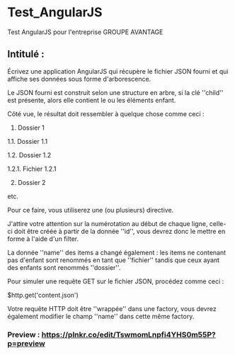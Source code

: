 # Test_AngularJS

Test AngularJS pour l'entreprise GROUPE AVANTAGE

## Intitulé : 

Écrivez une application AngularJS qui récupère le fichier JSON fourni et qui affiche ses données sous forme d'arborescence.

Le JSON fourni est construit selon une structure en arbre, si la clé ''child'' est présente, alors elle contient le ou les éléments enfant.

Côté vue, le résultat doit ressembler à quelque chose comme ceci :

1. Dossier 1

1.1. Dossier 1.1

1.2. Dossier 1.2

1.2.1. Fichier 1.2.1

2. Dossier 2

etc.

Pour ce faire, vous utiliserez une (ou plusieurs) directive.

J'attire votre attention sur la numérotation au début de chaque ligne, celle-ci doit être créée à partir de la donnée ''id'', vous devrez donc le mettre en forme à l'aide d'un filter.

La donnée ''name'' des items a changé également : les items ne contenant pas d'enfant sont renommés en tant que ''fichier'' tandis que ceux ayant des enfants sont renommés ''dossier''.

Pour simuler une requête GET sur le fichier JSON, procédez comme ceci :

$http.get('content.json')

Votre requête HTTP doit être ''wrappée'' dans une factory, vous devrez également modifier le champ ''name'' dans cette même factory.

### Preview : https://plnkr.co/edit/TswmomLnpfi4YHS0m55P?p=preview 
